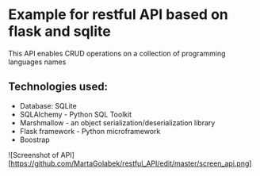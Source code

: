 # Example for restful API based on flask and sqlite
This API enables CRUD operations on a collection of programming languages names

## Technologies used:
* Database: SQLite
* SQLAlchemy - Python SQL Toolkit
* Marshmallow - an object serialization/deserialization library
* Flask framework - Python microframework
* Boostrap

![Screenshot of API][https://github.com/MartaGolabek/restful_API/edit/master/screen_api.png]
